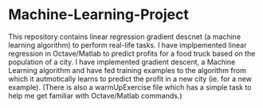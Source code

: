 # Machine-Learning-Project
This repository contains linear regression gradient descnet (a machine learning algorithm) to perform real-life tasks.
I have implpemented linear regression in Octave/Matlab to predict profits for a food truck based on the population of a city.
I have implemented gradient descent, a Machine Learning algorithm and have fed training examples to the algorithm from which it autmotically learns to predict the profit in a new city (ie. for a new example).
(There is also a warmUpExercise file which has a simple task to help me get familiar with Octave/Matlab commands.)
